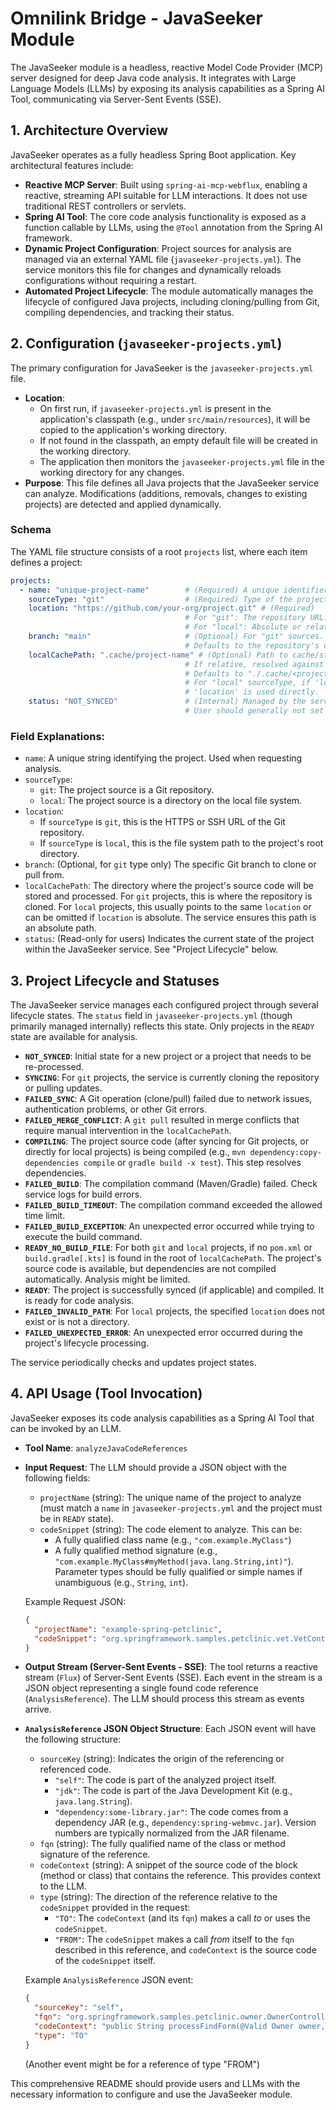 # Omnilink Bridge - JavaSeeker Module

The JavaSeeker module is a headless, reactive Model Code Provider (MCP) server designed for deep Java code analysis. It integrates with Large Language Models (LLMs) by exposing its analysis capabilities as a Spring AI Tool, communicating via Server-Sent Events (SSE).

## 1. Architecture Overview

JavaSeeker operates as a fully headless Spring Boot application. Key architectural features include:

*   **Reactive MCP Server**: Built using `spring-ai-mcp-webflux`, enabling a reactive, streaming API suitable for LLM interactions. It does not use traditional REST controllers or servlets.
*   **Spring AI Tool**: The core code analysis functionality is exposed as a function callable by LLMs, using the `@Tool` annotation from the Spring AI framework.
*   **Dynamic Project Configuration**: Project sources for analysis are managed via an external YAML file (`javaseeker-projects.yml`). The service monitors this file for changes and dynamically reloads configurations without requiring a restart.
*   **Automated Project Lifecycle**: The module automatically manages the lifecycle of configured Java projects, including cloning/pulling from Git, compiling dependencies, and tracking their status.

## 2. Configuration (`javaseeker-projects.yml`)

The primary configuration for JavaSeeker is the `javaseeker-projects.yml` file.

*   **Location**:
    *   On first run, if `javaseeker-projects.yml` is present in the application's classpath (e.g., under `src/main/resources`), it will be copied to the application's working directory.
    *   If not found in the classpath, an empty default file will be created in the working directory.
    *   The application then monitors the `javaseeker-projects.yml` file in the working directory for any changes.
*   **Purpose**: This file defines all Java projects that the JavaSeeker service can analyze. Modifications (additions, removals, changes to existing projects) are detected and applied dynamically.

### Schema

The YAML file structure consists of a root `projects` list, where each item defines a project:

```yaml
projects:
  - name: "unique-project-name"        # (Required) A unique identifier for the project.
    sourceType: "git"                  # (Required) Type of the project source. Options: "git", "local".
    location: "https://github.com/your-org/project.git" # (Required)
                                       # For "git": The repository URL.
                                       # For "local": Absolute or relative file system path to the project.
    branch: "main"                     # (Optional) For "git" sources. Specifies the branch to use.
                                       # Defaults to the repository's default branch if omitted.
    localCachePath: ".cache/project-name" # (Optional) Path to cache/store the project locally.
                                       # If relative, resolved against the app's working directory.
                                       # Defaults to "./.cache/<project-name>" if omitted.
                                       # For "local" sourceType, if 'location' is absolute and this is omitted,
                                       # 'location' is used directly.
    status: "NOT_SYNCED"               # (Internal) Managed by the service. Tracks the project's current state.
                                       # User should generally not set this manually.
```

### Field Explanations:

*   `name`: A unique string identifying the project. Used when requesting analysis.
*   `sourceType`:
    *   `git`: The project source is a Git repository.
    *   `local`: The project source is a directory on the local file system.
*   `location`:
    *   If `sourceType` is `git`, this is the HTTPS or SSH URL of the Git repository.
    *   If `sourceType` is `local`, this is the file system path to the project's root directory.
*   `branch`: (Optional, for `git` type only) The specific Git branch to clone or pull from.
*   `localCachePath`: The directory where the project's source code will be stored and processed. For `git` projects, this is where the repository is cloned. For `local` projects, this usually points to the same `location` or can be omitted if `location` is absolute. The service ensures this path is an absolute path.
*   `status`: (Read-only for users) Indicates the current state of the project within the JavaSeeker service. See "Project Lifecycle" below.

## 3. Project Lifecycle and Statuses

The JavaSeeker service manages each configured project through several lifecycle states. The `status` field in `javaseeker-projects.yml` (though primarily managed internally) reflects this state. Only projects in the `READY` state are available for analysis.

*   **`NOT_SYNCED`**: Initial state for a new project or a project that needs to be re-processed.
*   **`SYNCING`**: For `git` projects, the service is currently cloning the repository or pulling updates.
*   **`FAILED_SYNC`**: A Git operation (clone/pull) failed due to network issues, authentication problems, or other Git errors.
*   **`FAILED_MERGE_CONFLICT`**: A `git pull` resulted in merge conflicts that require manual intervention in the `localCachePath`.
*   **`COMPILING`**: The project source code (after syncing for Git projects, or directly for local projects) is being compiled (e.g., `mvn dependency:copy-dependencies compile` or `gradle build -x test`). This step resolves dependencies.
*   **`FAILED_BUILD`**: The compilation command (Maven/Gradle) failed. Check service logs for build errors.
*   **`FAILED_BUILD_TIMEOUT`**: The compilation command exceeded the allowed time limit.
*   **`FAILED_BUILD_EXCEPTION`**: An unexpected error occurred while trying to execute the build command.
*   **`READY_NO_BUILD_FILE`**: For both `git` and `local` projects, if no `pom.xml` or `build.gradle[.kts]` is found in the root of `localCachePath`. The project's source code is available, but dependencies are not compiled automatically. Analysis might be limited.
*   **`READY`**: The project is successfully synced (if applicable) and compiled. It is ready for code analysis.
*   **`FAILED_INVALID_PATH`**: For `local` projects, the specified `location` does not exist or is not a directory.
*   **`FAILED_UNEXPECTED_ERROR`**: An unexpected error occurred during the project's lifecycle processing.

The service periodically checks and updates project states.

## 4. API Usage (Tool Invocation)

JavaSeeker exposes its code analysis capabilities as a Spring AI Tool that can be invoked by an LLM.

*   **Tool Name**: `analyzeJavaCodeReferences`

*   **Input Request**:
    The LLM should provide a JSON object with the following fields:
    *   `projectName` (string): The unique name of the project to analyze (must match a `name` in `javaseeker-projects.yml` and the project must be in `READY` state).
    *   `codeSnippet` (string): The code element to analyze. This can be:
        *   A fully qualified class name (e.g., `"com.example.MyClass"`)
        *   A fully qualified method signature (e.g., `"com.example.MyClass#myMethod(java.lang.String,int)"`). Parameter types should be fully qualified or simple names if unambiguous (e.g., `String`, `int`).

    Example Request JSON:
    ```json
    {
      "projectName": "example-spring-petclinic",
      "codeSnippet": "org.springframework.samples.petclinic.vet.VetController#showVetList(int, java.util.Map)"
    }
    ```

*   **Output Stream (Server-Sent Events - SSE)**:
    The tool returns a reactive stream (`Flux`) of Server-Sent Events (SSE). Each event in the stream is a JSON object representing a single found code reference (`AnalysisReference`). The LLM should process this stream as events arrive.

*   **`AnalysisReference` JSON Object Structure**:
    Each JSON event will have the following structure:
    *   `sourceKey` (string): Indicates the origin of the referencing or referenced code.
        *   `"self"`: The code is part of the analyzed project itself.
        *   `"jdk"`: The code is part of the Java Development Kit (e.g., `java.lang.String`).
        *   `"dependency:some-library.jar"`: The code comes from a dependency JAR (e.g., `dependency:spring-webmvc.jar`). Version numbers are typically normalized from the JAR filename.
    *   `fqn` (string): The fully qualified name of the class or method signature of the reference.
    *   `codeContext` (string): A snippet of the source code of the block (method or class) that contains the reference. This provides context to the LLM.
    *   `type` (string): The direction of the reference relative to the `codeSnippet` provided in the request:
        *   `"TO"`: The `codeContext` (and its `fqn`) makes a call *to* or uses the `codeSnippet`.
        *   `"FROM"`: The `codeSnippet` makes a call *from* itself to the `fqn` described in this reference, and `codeContext` is the source code of the `codeSnippet` itself.

    Example `AnalysisReference` JSON event:
    ```json
    {
      "sourceKey": "self",
      "fqn": "org.springframework.samples.petclinic.owner.OwnerController#processFindForm(org.springframework.samples.petclinic.owner.Owner, org.springframework.validation.BindingResult, java.util.Map)",
      "codeContext": "public String processFindForm(@Valid Owner owner, BindingResult result, Map<String, Object> model) { ... owner.getLastName() ... }",
      "type": "TO"
    }
    ```
    (Another event might be for a reference of type "FROM")

This comprehensive README should provide users and LLMs with the necessary information to configure and use the JavaSeeker module.
```
